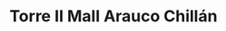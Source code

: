 ---
title: "Torre II Mall Arauco Chillán"
url: /chillan/torre-ii-mall-arauco-chillan/
shop: Einkaufszentrum
---